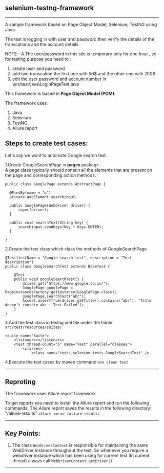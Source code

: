 selenium-testng-framework
---

---
A sample framework based on Page Object Model, Selenium, TestNG using Java.

The test is logging in with user and password then verify the details of the transcations and the account details.

NOTE - 
A.The user/password in this site is temporary only for one hour , so for testing purpose you need to :
   
   1. create user and password
   2. add two transcation the first one with 50$ and the other one with 200$
   3. edit the user password and account number in \src\test\java\LoginPageTest.java
   

This framework is based in **Page Object Model (POM).**

The framework uses:

1. Java
2. Selenium
3. TestNG
4. Allure report

Steps to create test cases:
----
Let's say we want to automate Google search test.  

1.Create GoogleSearchPage in **pages** package.  
  A page class typically should contain all the elements that are present on the page and corresponding action methods.
  
  ```
  public class GooglePage extends AbstractPage {
	
	@FindBy(name = "q")
	private WebElement searchinput;

	public GooglePage(WebDriver driver) {
		super(driver);
	}

	public void searchText(String key) {
		searchinput.sendKeys(key + Keys.ENTER);
	}

}
```
2.Create the test class which class the methods of GoogleSearchPage

```
@Test(testName = "Google search test", description = "Test description")
public class GoogleSearchTest extends BaseTest {

	@Test
	public void googleSearchTest() {
		driver.get("https://www.google.co.in/");
		GooglePage googlePage = PageinstancesFactory.getInstance(GooglePage.class);
		googlePage.searchText("abc");
		Assert.assertTrue(driver.getTitle().contains("abc"), "Title doesn't contain abc : Test Failed");
	}
}
```
3.Add the test class in testng.xml file under the folder `src/test/resources/suites/`

```
<suite name="Suite">
	<listeners></listeners>
	<test thread-count="5" name="Test" parallel="classes">
		<classes>
			<class name="tests.selenium.tests.GoogleSearchTest" />
```
4.Execute the test cases by maven command `mvn clean test`

---

Reproting
---
The framework uses Allure report framework

To get reports you need to install the Allure report and run the following commands:
The Allure report saves the results in the following directory:
"/allure-results"
`allure serve /allure-results`


---

Key Points:
---

1. The class `WebDriverContext` is responsible for maintaining the same WebDriver instance throughout the test. So whenever you require a webdriver instance which has been using for current test (In current thread) always call `WebDriverContext.getDriver()`.

---

